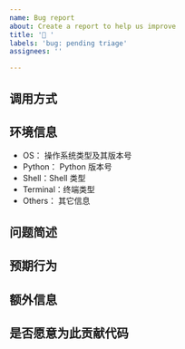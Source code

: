 ```yaml
---
name: Bug report
about: Create a report to help us improve
title: '🐛 '
labels: 'bug: pending triage'
assignees: ''

---
```


<!-- 为了提高问题的解决效率，我们衷心希望你能够按照模板来书写 Issue -->

<!-- 这有利于我们更快地找到问题所在，节省了不必要的额外问询时间 -->

## 调用方式

<!-- 请在这里粘贴你所使用的命令 -->

<!-- 如果与特定 url 有关，请直接在命令中提供该 url -->

<!-- 记得在粘贴的命令中去掉所有的隐私信息哦 -->

<!-- 请尽可能使用 Markdown 语法来进行书写 -->

<!-- 代码段一定要使用 ``` 包裹 -->

## 环境信息

- OS： 操作系统类型及其版本号
- Python： Python 版本号
- Shell：Shell 类型
- Terminal：终端类型
- Others： 其它信息

## 问题简述

<!-- 请在这里填写发生的问题 -->

<!-- 如果发生报错请粘贴报错信息 -->

## 预期行为

<!-- 请在这里填写预期的行为 -->

## 额外信息

<!-- 请在这里填写额外的问题 -->

## 是否愿意为此贡献代码

<!-- 如果你愿意，欢迎贡献～ -->
